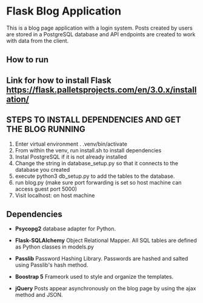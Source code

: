 # Flask Blog Application

This is a blog page application with a login system.
Posts created by users are stored in a PostgreSQL database and API endpoints
are created to work with data from the client.

## How to run 
## Link for how to install Flask https://flask.palletsprojects.com/en/3.0.x/installation/
## STEPS TO INSTALL DEPENDENCIES AND GET THE BLOG RUNNING
1. Enter virtual environment  . .venv/bin/activate
2. From within the venv, run install.sh to install dependencies
3. Instal PostgreSQL if it is not already installed
4. Change the string in database_setup.py so that it connects to the database you created
5. execute python3 db_setup.py to add the tables to the database.
6. run blog.py (make sure port forwarding is set so host machine can access guest port 5000)
7. Visit localhost:<forwarded port> on host machine



## Dependencies
- **Psycopg2**
database adapter for Python. 

- **Flask-SQLAlchemy**
Object Relational Mapper. All SQL tables are defined as Python classes in models.py

- **Passlib**
Password Hashing Library. Passwords are hashed and salted using Passlib's hash method.

- **Boostrap 5**
Frameork used to style and organize the templates.

- **jQuery**
Posts appear asynchronously on the blog page by using the ajax method and JSON.  
